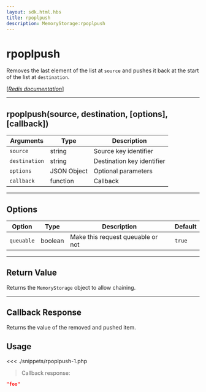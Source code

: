 ```yaml
---
layout: sdk.html.hbs
title: rpoplpush
description: MemoryStorage:rpoplpush
---
```


# rpoplpush

Removes the last element of the list at `source` and pushes it back at the start of the list at `destination`.

[[_Redis documentation_]](https://redis.io/commands/rpoplpush)

---

## rpoplpush(source, destination, [options], [callback])

| Arguments     | Type        | Description                |
| ------------- | ----------- | -------------------------- |
| `source`      | string      | Source key identifier      |
| `destination` | string      | Destination key identifier |
| `options`     | JSON Object | Optional parameters        |
| `callback`    | function    | Callback                   |

---

## Options

| Option     | Type    | Description                       | Default |
| ---------- | ------- | --------------------------------- | ------- |
| `queuable` | boolean | Make this request queuable or not | `true`  |

---

## Return Value

Returns the `MemoryStorage` object to allow chaining.

---

## Callback Response

Returns the value of the removed and pushed item.

## Usage

<<< ./snippets/rpoplpush-1.php

> Callback response:

```json
"foo"
```
